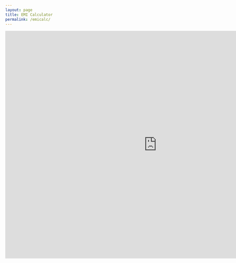 ```yaml
---
layout: page
title: EMI Calculator
permalink: /emicalc/
---
```


<iframe src='https://ssccust1.spreadsheethosting.com/1/32/158a548e77d456/emiCalc/emiCalc.htm' width='960' height='720' border='0' frameborder='0'>
        <p>Your browser does not support iframes.</p>
        </iframe>
